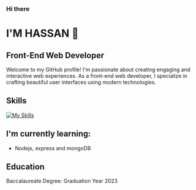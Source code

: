 ### Hi there 

# I'M HASSAN 👋
## Front-End Web Developer

Welcome to my GitHub profile! I'm passionate about creating engaging and interactive web experiences. As a front-end web developer, I specialize in crafting beautiful user interfaces using modern technologies.

## Skills
[![My Skills](https://skillicons.dev/icons?i=html,css,js,ts,react,next,tailwind,materialui,figma,xd,git,github,vercel,vscode)](https://skillicons.dev)

<!-- <br/> -->

## I'm currently learning:
- Nodejs, express and mongoDB

## Education
Baccalaureate Degree: Graduation Year 2023
